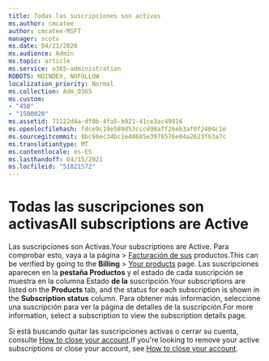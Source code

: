 ```yaml
---
title: Todas las suscripciones son activas
ms.author: cmcatee
author: cmcatee-MSFT
manager: scotv
ms.date: 04/21/2020
ms.audience: Admin
ms.topic: article
ms.service: o365-administration
ROBOTS: NOINDEX, NOFOLLOW
localization_priority: Normal
ms.collection: Adm_O365
ms.custom:
- "458"
- "1500020"
ms.assetid: 71122d4a-df0b-4fa5-b921-41ce3ac49916
ms.openlocfilehash: fdce9c19e589d53cccd90aff26eb3af0f2404c1e
ms.sourcegitcommit: 8bc60ec34bc1e40685e3976576e04a2623f63a7c
ms.translationtype: MT
ms.contentlocale: es-ES
ms.lasthandoff: 04/15/2021
ms.locfileid: "51821572"
---
```

# <a name="all-subscriptions-are-active"></a><span data-ttu-id="01c98-102">Todas las suscripciones son activas</span><span class="sxs-lookup"><span data-stu-id="01c98-102">All subscriptions are Active</span></span>

<span data-ttu-id="01c98-103">Las suscripciones son Activas.</span><span class="sxs-lookup"><span data-stu-id="01c98-103">Your subscriptions are Active.</span></span> <span data-ttu-id="01c98-104">Para comprobar esto, vaya  a la página \> [Facturación de sus](https://go.microsoft.com/fwlink/p/?linkid=842054) productos.</span><span class="sxs-lookup"><span data-stu-id="01c98-104">This can be verified by going to the **Billing** \> [Your products](https://go.microsoft.com/fwlink/p/?linkid=842054) page.</span></span> <span data-ttu-id="01c98-105">Las suscripciones aparecen en la **pestaña Productos** y el estado de cada suscripción se muestra en la columna Estado **de la** suscripción.</span><span class="sxs-lookup"><span data-stu-id="01c98-105">Your subscriptions are listed on the **Products** tab, and the status for each subscription is shown in the **Subscription status** column.</span></span> <span data-ttu-id="01c98-106">Para obtener más información, seleccione una suscripción para ver la página de detalles de la suscripción.</span><span class="sxs-lookup"><span data-stu-id="01c98-106">For more information, select a subscription to view the subscription details page.</span></span>
  
<span data-ttu-id="01c98-107">Si está buscando quitar las suscripciones activas o cerrar su cuenta, consulte [How to close your account](https://docs.microsoft.com/microsoft-365/commerce/close-your-account?view=o365-worldwide).</span><span class="sxs-lookup"><span data-stu-id="01c98-107">If you're looking to remove your active subscriptions or close your account, see [How to close your account](https://docs.microsoft.com/microsoft-365/commerce/close-your-account?view=o365-worldwide).</span></span>
